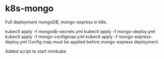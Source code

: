 # k8s-mongo

Full deployment mongoDB, mongo-express in k8s.

kubectl apply -f mongodb-secrets.yml
kubectl apply -f mongo-deploy.yml
kubectl apply -f mongo-configmap.yml
kubectl apply -f mongo-express-deploy.yml
Config map must be applied before mongo-express deployment.

Added script to start minikube

